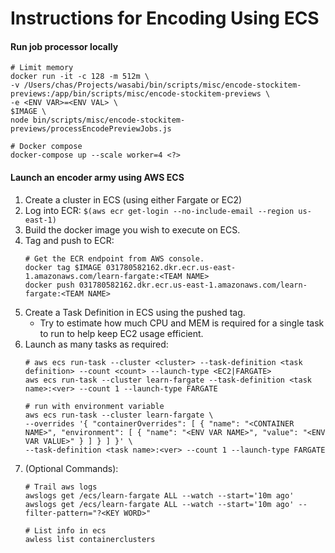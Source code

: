 # Instructions for Encoding Using ECS

#### Run job processor locally
```
# Limit memory
docker run -it -c 128 -m 512m \
-v /Users/chas/Projects/wasabi/bin/scripts/misc/encode-stockitem-previews:/app/bin/scripts/misc/encode-stockitem-previews \
-e <ENV VAR>=<ENV VAL> \
$IMAGE \
node bin/scripts/misc/encode-stockitem-previews/processEncodePreviewJobs.js

# Docker compose
docker-compose up --scale worker=4 <?>

```

#### Launch an encoder army using AWS ECS
1. Create a cluster in ECS (using either Fargate or EC2)
1. Log into ECR:
    `$(aws ecr get-login --no-include-email --region us-east-1)`
1. Build the docker image you wish to execute on ECS.
1. Tag and push to ECR:
    ```
    # Get the ECR endpoint from AWS console.
    docker tag $IMAGE 031780582162.dkr.ecr.us-east-1.amazonaws.com/learn-fargate:<TEAM NAME>
    docker push 031780582162.dkr.ecr.us-east-1.amazonaws.com/learn-fargate:<TEAM NAME>
    ```
1. Create a Task Definition in ECS using the pushed tag.
    - Try to estimate how much CPU and MEM is required for a single task to run to help keep EC2 usage efficient.
1. Launch as many tasks as required:
    ```
    # aws ecs run-task --cluster <cluster> --task-definition <task definition> --count <count> --launch-type <EC2|FARGATE>
    aws ecs run-task --cluster learn-fargate --task-definition <task name>:<ver> --count 1 --launch-type FARGATE

    # run with environment variable
    aws ecs run-task --cluster learn-fargate \
    --overrides '{ "containerOverrides": [ { "name": "<CONTAINER NAME>", "environment": [ { "name": "<ENV VAR NAME>", "value": "<ENV VAR VALUE>" } ] } ] }' \
    --task-definition <task name>:<ver> --count 1 --launch-type FARGATE
    ```
1. (Optional Commands):
    ```
    # Trail aws logs
    awslogs get /ecs/learn-fargate ALL --watch --start='10m ago'
    awslogs get /ecs/learn-fargate ALL --watch --start='10m ago' --filter-pattern="?<KEY WORD>"

    # List info in ecs
    awless list containerclusters
    ```